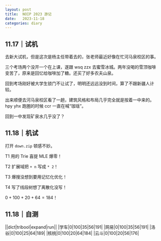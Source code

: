 ```yaml
---
layout: post
title:  NOIP 2023 游记
date:   2023-11-18
categories: diary
---
```


## 11.17｜试机

去新大试机，但是这次是杨主任带着去的，张老师最近好像在忙河马泉校区的事。

三个考场两个没开一个在上课，遂跟 wsq zzx 去蜜雪冰城。两年没喝的雪顶咖啡变苦了，原来是回忆给咖啡加了糖。还买了好多农夫山泉。

回到考场刚好被大学生锁门不让试了，明明还远远没到时间，算了不跟新疆人计较。

出来顺便去河马泉校区看了一趟，建筑风格和布局几乎完全就是按着一中来的。hpy yhx 跑圈的时候 ccr 一直在喊“珈瑶”。

回到一中发现矿泉水几乎没了？

## 11.18｜机试

打开 `down.zip` 顿感不妙。

T1 用的 Trie 喜提 MLE 爆零！

T2 扩展域把 `+ n` 写成 `* 2`！

T3 爆搜没想到要用记忆化优化！

T4 写了线段树想了离散化没写！

$0 + 100 + 20 + 64 = 184$！

## 11.18｜自测

||dict|tribool|expand|run||
|学车|0|100|35|56|191|
|网易|0|100|35|56|191|
|洛谷|0|100|25|64|189|
|核桃|0|100|20|64|184|
|云斗|0|100|20|56|176|